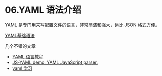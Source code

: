 # 06.YAML 语法介绍

YAML 是专门用来写配置文件的语言，非常简洁和强大，远比 JSON 格式方便。

[YAML基础语法](https://cloud.tencent.com/developer/article/1728595)

几个不错的文章

- [YAML 语言教程](https://www.ruanyifeng.com/blog/2016/07/yaml.html?f=tt)
- [JS-YAML demo. YAML JavaScript parser.](https://nodeca.github.io/js-yaml/)
- [yaml 学习](https://curder.github.io/yaml-study/guide/quote.html)
